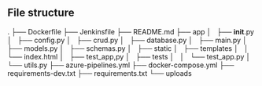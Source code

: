 ## File structure
.
├── Dockerfile
├── Jenkinsfile
├── README.md
├── app
│   ├── __init__.py
│   ├── config.py
│   ├── crud.py
│   ├── database.py
│   ├── main.py
│   ├── models.py
│   ├── schemas.py
│   ├── static
│   ├── templates
│   │   └── index.html
│   ├── test_app,py
│   ├── tests
│   │   └── test_app.py
│   └── utils.py
├── azure-pipelines.yml
├── docker-compose.yml
├── requirements-dev.txt
├── requirements.txt
└── uploads
